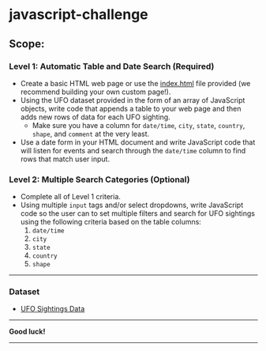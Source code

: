 # javascript-challenge

## Scope:
### Level 1: Automatic Table and Date Search (Required)
* Create a basic HTML web page or use the [index.html](StarterCode/index.html) file provided (we recommend building your own custom page!).
* Using the UFO dataset provided in the form of an array of JavaScript objects, write code that appends a table to your web page and then adds new rows of data for each UFO sighting.
  - Make sure you have a column for `date/time`, `city`, `state`, `country`, `shape`, and `comment` at the very least.
* Use a date form in your HTML document and write JavaScript code that will listen for events and search through the `date/time` column to find rows that match user input.
### Level 2: Multiple Search Categories (Optional)
* Complete all of Level 1 criteria.
* Using multiple `input` tags and/or select dropdowns, write JavaScript code so the user can to set multiple filters and search for UFO sightings using the following criteria based on the table columns:
  1. `date/time`
  2. `city`
  3. `state`
  4. `country`
  5. `shape`
- - -
### Dataset
* [UFO Sightings Data](StarterCode/static/js/data.js)
- - -
**Good luck!**
- - -
